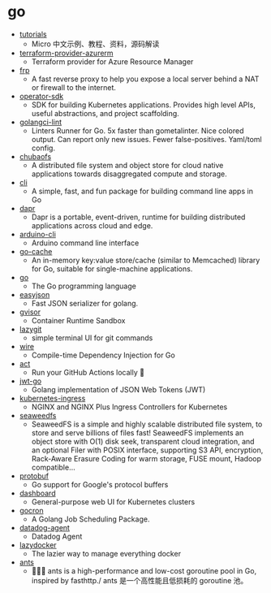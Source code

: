 # go
- [tutorials](https://github.com/micro-in-cn/tutorials)
  - Micro 中文示例、教程、资料，源码解读
- [terraform-provider-azurerm](https://github.com/terraform-providers/terraform-provider-azurerm)
  - Terraform provider for Azure Resource Manager
- [frp](https://github.com/fatedier/frp)
  - A fast reverse proxy to help you expose a local server behind a NAT or firewall to the internet.
- [operator-sdk](https://github.com/operator-framework/operator-sdk)
  - SDK for building Kubernetes applications. Provides high level APIs, useful abstractions, and project scaffolding.
- [golangci-lint](https://github.com/golangci/golangci-lint)
  - Linters Runner for Go. 5x faster than gometalinter. Nice colored output. Can report only new issues. Fewer false-positives. Yaml/toml config.
- [chubaofs](https://github.com/chubaofs/chubaofs)
  - A distributed file system and object store for cloud native applications towards disaggregated compute and storage.
- [cli](https://github.com/urfave/cli)
  - A simple, fast, and fun package for building command line apps in Go
- [dapr](https://github.com/dapr/dapr)
  - Dapr is a portable, event-driven, runtime for building distributed applications across cloud and edge.
- [arduino-cli](https://github.com/arduino/arduino-cli)
  - Arduino command line interface
- [go-cache](https://github.com/patrickmn/go-cache)
  - An in-memory key:value store/cache (similar to Memcached) library for Go, suitable for single-machine applications.
- [go](https://github.com/golang/go)
  - The Go programming language
- [easyjson](https://github.com/mailru/easyjson)
  - Fast JSON serializer for golang.
- [gvisor](https://github.com/google/gvisor)
  - Container Runtime Sandbox
- [lazygit](https://github.com/jesseduffield/lazygit)
  - simple terminal UI for git commands
- [wire](https://github.com/google/wire)
  - Compile-time Dependency Injection for Go
- [act](https://github.com/nektos/act)
  - Run your GitHub Actions locally 🚀
- [jwt-go](https://github.com/dgrijalva/jwt-go)
  - Golang implementation of JSON Web Tokens (JWT)
- [kubernetes-ingress](https://github.com/nginxinc/kubernetes-ingress)
  - NGINX and NGINX Plus Ingress Controllers for Kubernetes
- [seaweedfs](https://github.com/chrislusf/seaweedfs)
  - SeaweedFS is a simple and highly scalable distributed file system, to store and serve billions of files fast! SeaweedFS implements an object store with O(1) disk seek, transparent cloud integration, and an optional Filer with POSIX interface, supporting S3 API, encryption, Rack-Aware Erasure Coding for warm storage, FUSE mount, Hadoop compatible…
- [protobuf](https://github.com/golang/protobuf)
  - Go support for Google's protocol buffers
- [dashboard](https://github.com/kubernetes/dashboard)
  - General-purpose web UI for Kubernetes clusters
- [gocron](https://github.com/jasonlvhit/gocron)
  - A Golang Job Scheduling Package.
- [datadog-agent](https://github.com/DataDog/datadog-agent)
  - Datadog Agent
- [lazydocker](https://github.com/jesseduffield/lazydocker)
  - The lazier way to manage everything docker
- [ants](https://github.com/panjf2000/ants)
  - 🐜🐜🐜 ants is a high-performance and low-cost goroutine pool in Go, inspired by fasthttp./ ants 是一个高性能且低损耗的 goroutine 池。
